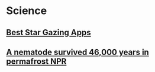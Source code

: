 # **Science**

## [Best Star Gazing Apps](./science/stargazing)
## [A nematode survived 46,000 years in permafrost  NPR](./science/nematode.md)